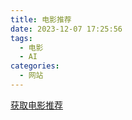 ```yaml
---
title: 电影推荐
date: 2023-12-07 17:25:56
tags:
  - 电影
  - AI
categories:
  - 网站
---
```

<a href="https://mo.drfengling.online">获取电影推荐</a>
